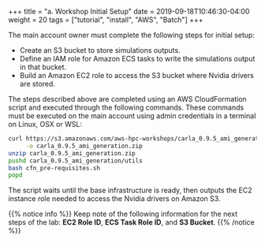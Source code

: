 +++
title = "a. Workshop Initial Setup"
date = 2019-09-18T10:46:30-04:00
weight = 20
tags = ["tutorial", "install", "AWS", "Batch"]
+++

The main account owner must complete the following steps for initial setup:

- Create an S3 bucket to store simulations outputs.
- Define an IAM role for Amazon ECS tasks to write the simulations output in that bucket.
- Build an Amazon EC2 role to access the S3 bucket where Nvidia drivers are stored.

The steps described above are completed using an AWS CloudFormation script and executed through the following commands. These commands must be executed on the main account using admin credentials in a terminal on Linux, OSX or WSL:

```bash
curl https://s3.amazonaws.com/aws-hpc-workshops/carla_0.9.5_ami_generation_g2.zip \
     -o carla_0.9.5_ami_generation.zip
unzip carla_0.9.5_ami_generation.zip
pushd carla_0.9.5_ami_generation/utils
bash cfn_pre-requisites.sh
popd
```

The script waits until the base infrastructure is ready, then outputs the EC2 instance role needed to access the Nvidia drivers on Amazon S3.

{{% notice info %}}
Keep note of the following information for the next steps of the lab: **EC2 Role ID**, **ECS Task Role ID**, and **S3 Bucket**.
{{% /notice %}}

